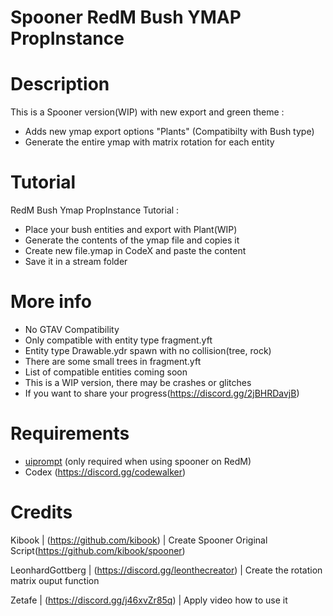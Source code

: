 # Spooner RedM Bush YMAP PropInstance

# Description
This is a Spooner version(WIP) with new export and green theme :
- Adds new ymap export options "Plants" (Compatibilty with Bush type)
- Generate the entire ymap with matrix rotation for each entity

# Tutorial 
RedM Bush Ymap PropInstance Tutorial :
- Place your bush entities and export with Plant(WIP)
- Generate the contents of the ymap file and copies it
- Create new file.ymap in CodeX and paste the content
- Save it in a stream folder

# More info
- No GTAV Compatibility
- Only compatible with entity type fragment.yft
- Entity type Drawable.ydr spawn with no collision(tree, rock)
- There are some small trees in fragment.yft
- List of compatible entities coming soon
- This is a WIP version, there may be crashes or glitches
- If you want to share your progress(https://discord.gg/2jBHRDavjB)

# Requirements
- [uiprompt](https://github.com/kibook/redm-uiprompt) (only required when using spooner on RedM)
- Codex (https://discord.gg/codewalker)

# Credits
Kibook | (https://github.com/kibook) | Create Spooner Original Script(https://github.com/kibook/spooner)

LeonhardGottberg | (https://discord.gg/leonthecreator) | Create the rotation matrix ouput function

Zetafe | (https://discord.gg/j46xvZr85q) | Apply video how to use it
